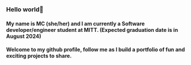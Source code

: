 


### Hello world👋
#### My name is MC (she/her) and I am currently a Software developer/engineer student at MITT. (Expected graduation date is in August 2024)
#### Welcome to my github profile, follow me as I build a portfolio of fun and exciting projects to share.


